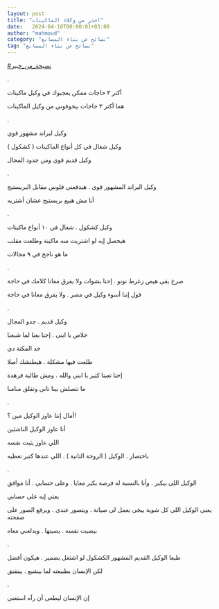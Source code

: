 ```yaml
---
layout: post
title: "احذر من وكلاء الماكينات"
date:   2024-04-10T00:00:01+03:00
author: "mahmoud"
category: "نصائح عن بناء المصانع"
tag: "نصائح عن بناء المصانع"
---
```



[<u>\#نصيحة\_من\_خبير</u>](https://www.facebook.com/hashtag/%D9%86%D8%B5%D9%8A%D8%AD%D8%A9_%D9%85%D9%86_%D8%AE%D8%A8%D9%8A%D8%B1?__eep__=6&__cft__%5b0%5d=AZXBoX5JR12q8mJJB1z_pZ44sIXzQF3CamAqB7odkLGfpUgvjeY4JSLmqNYWe2R2_gWNh2cZ_3WL_57KeGqjLd77z0MOblXMTcSbV0rhtiXn0_A62sRNKezE7nJFDW4iwnZMpDxYvNcvwpazyTSW1cQbzRcIyZGDy3tMROTfMwcS_w&__tn__=*NK-R)

.

أكتر ٣ حاجات ممكن يعجبوك في وكيل ماكينات

هما أكتر ٣ حاجات بيخوفوني من وكيل الماكينات

.

وكيل لبراند مشهور قوي

وكيل شغال في كل أنواع الماكينات ( كشكول )

وكيل قديم قوي ومن جدود المجال

.

وكيل البراند المشهور قوي . هيدفعني فلوس مقابل
البريستيج

أنا مش هبيع بريستيج عشان أشتريه

.

وكيل كشكول . شغال في ١٠ أنواع ماكينات

هيحصل إيه لو اشتريت منه ماكينة وطلعت مقلب

ما هو ناجح في ٩ مجالات

.

صرخ بقى هيص زغرط نونو . إحنا بشوات ولا يفرق معانا كلامك
في حاجة

قول إننا أسوء وكيل في مصر . ولا يفرق معانا في
حاجة

.

وكيل قديم . جدو المجال

خلاص يا ابني . إحنا بعنا لما شبعنا

خد المكنة دي

طلعت فيها مشكلة . هيطنشك أصلا

إحنا تعبنا كتير يا ابني والله . ومش طالبة فرهدة

ما تتصلش بينا تاني وتقلق منامنا

.

أمال إنتا عاوز الوكيل مين ؟!

أنا عاوز الوكيل الناشئين

اللي عاوز يثبت نفسه

باختصار . الوكيل ( الزوجة التانية ) . اللي عندها كتير
تعطيه

.

الوكيل اللي بيكبر . وأنا بالنسبة له فرصة يكبر معايا .
وعلى حسابي . أنا موافق

يعني إيه على حسابي

يعني الوكيل اللي كل شوية ييجي يعمل لي صيانة . ويتصور
عندي . ويرفع الصور على صفحته

بيصيت نفسه . يصيتها . ويدلعني معاه

.

طبعا الوكيل القديم المشهور الكشكول لو اشتغل بضمير .
هيكون أفضل

لكن الإنسان بطبيعته لما بيشبع . بينقنق

.

إن الإنسان ليطغى أن رآه استغنى

